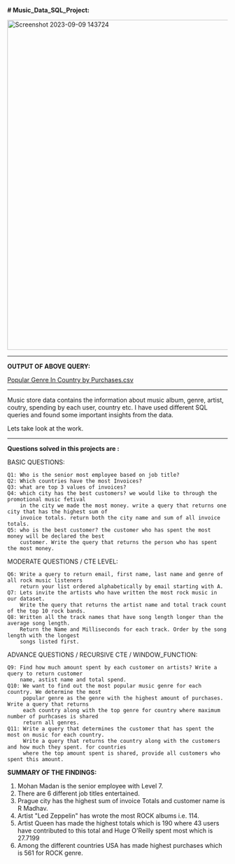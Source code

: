 **# Music_Data_SQL_Project:**

<img width="754" alt="Screenshot 2023-09-09 143724" src="https://github.com/vaibhavrk18/Music_Data_SQL_Project/assets/138751404/bf6c9dbd-7f23-47c9-943b-f7ffd06ac97c">

***
**OUTPUT OF ABOVE QUERY:**

[Popular Genre In Country by Purchases.csv](https://github.com/vaibhavrk18/Music_Data_SQL_Project/files/12565378/Popular.Genre.In.Country.by.Purchases.csv)

***
Music store data contains the information about music album, genre, artist, coutry, spending by each user, country etc.
I have used different SQL queries and found some important insights from the data.

Lets take look at the work.

***
**Questions solved in this projects are :**

BASIC QUESTIONS:

    Q1: Who is the senior most employee based on job title?
    Q2: Which countries have the most Invoices?
    Q3: what are top 3 values of invoices?
    Q4: which city has the best customers? we would like to through the promotional music fetival
        in the city we made the most money. write a query that returns one city that has the highest sum of 
        invoice totals. return both the city name and sum of all invoice totals.
    Q5: who is the best customer? the customer who has spent the most money will be declared the best 
        customer. Write the query that returns the person who has spent the most money.

MODERATE QUESTIONS / CTE LEVEL:
    
    Q6: Write a query to return email, first name, last name and genre of all rock music listeners
        return your list ordered alphabetically by email starting with A.
    Q7: Lets invite the artists who have written the most rock music in our dataset.
        Write the query that returns the artist name and total track count of the top 10 rock bands.
    Q8: Written all the track names that have song length longer than the average song length.
        Return the Name and Milliseconds for each track. Order by the song length with the longest 
        songs listed first.

ADVANCE QUESTIONS / RECURSIVE CTE / WINDOW_FUNCTION:
    
    Q9: Find how much amount spent by each customer on artists? Write a query to return customer
        name, astist name and total spend.
    Q10: We want to find out the most popular music genre for each country. We determine the most
         popular genre as the genre with the highest amount of purchases. Write a query that returns
         each country along with the top genre for country where maximum number of purhcases is shared 
         return all genres.
    Q11: Write a query that determines the customer that has spent the most on music for each country.
         Write a query that returns the country along with the customers and how much they spent. for countries
         where the top amount spent is shared, provide all customers who spent this amount.


**SUMMARY OF THE FINDINGS:**

1. Mohan Madan is the senior employee with Level 7.
2. There are 6 different job titles entertained.
3. Prague city has the highest sum of invoice Totals and customer name is R Madhav.
4. Artist "Led Zeppelin" has wrote the most ROCK albums i.e. 114.
5. Artist Queen has made the highest totals which is 190 where 43 users have contributed to this total and Huge O'Reilly spent most which is 27.7199
6. Among the different countries USA has made highest purchases which is 561 for ROCK genre.


